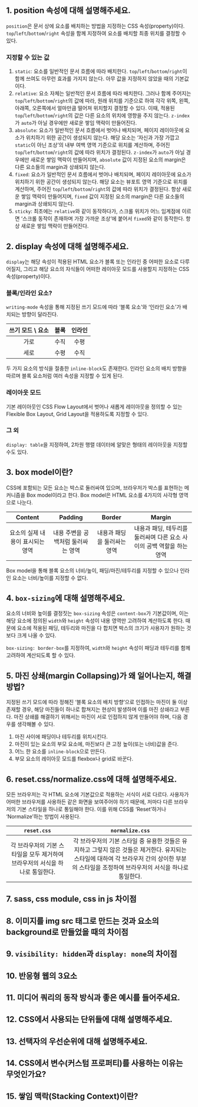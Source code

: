 ## 1. position 속성에 대해 설명해주세요.
`position`은 문서 상에 요소를 배치하는 방법을 지정하는 CSS 속성(property)이다. `top`/`left`/`bottom`/`right` 속성을 함께 지정하여 요소를 배치할 최종 위치를 결정할 수 있다.

### 지정할 수 있는 값
1. `static`: 요소를 일반적인 문서 흐름에 따라 배치한다. `top`/`left`/`bottom`/`right`이 함께 쓰여도 아무런 효과를 가지지 않는다. 아무 값을 지정하지 않았을 때의 기본값이다.
2. `relative`: 요소 자체는 일반적인 문서 흐름에 따라 배치한다. 그러나 함께 주어지는 `top`/`left`/`bottom`/`right`의 값에 따라, 원래 위치를 기준으로 하여 각각 위쪽, 왼쪽, 아래쪽, 오른쪽에서 얼마만큼 떨어져 위치할지 결정할 수 있다. 이때, 적용된 `top`/`left`/`bottom`/`right`의 값은 다른 요소의 위치에 영향을 주지 않는다. `z-index`가 `auto`가 아닐 경우에만 새로운 쌓임 맥락이 만들어진다.
3. `absolute`: 요소가 일반적인 문서 흐름에서 벗어나 배치되며, 페이지 레이아웃에 요소가 위치하기 위한 공간이 생성되지 않는다. 해당 요소는 ‘자신과 가장 가깝고 `static`이 아닌 조상’의 내부 여백 영역 기준으로 위치를 계산하며, 주어진 `top`/`left`/`bottom`/`right`의 값에 따라 위치가 결정된다. `z-index`가 `auto`가 아닐 경우에만 새로운 쌓임 맥락이 만들어지며, `absolute` 값이 지정된 요소의 margin은 다른 요소들의 margin과 상쇄되지 않는다.
4. `fixed`: 요소가 일반적인 문서 흐름에서 벗어나 배치되며, 페이지 레이아웃에 요소가 위치하기 위한 공간이 생성되지 않는다. 해당 요소는 뷰포트 영역 기준으로 위치를 계산하며, 주어진 `top`/`left`/`bottom`/`right`의 값에 따라 위치가 결정된다. 항상 새로운 쌓임 맥락이 만들어지며, `fixed` 값이 지정된 요소의 margin은 다른 요소들의 margin과 상쇄되지 않는다.
5. `sticky`: 최초에는 `relative`와 같이 동작하다가, 스크롤 위치가 어느 임계점에 이르면 ‘스크롤 동작이 존재하며 가장 가까운 조상’에 붙어서 `fixed`와 같이 동작한다. 항상 새로운 쌓임 맥락이 만들어진다.

## 2. display 속성에 대해 설명해주세요.
`display`는 해당 속성이 적용된 HTML 요소가 블록 또는 인라인 중 어떠한 요소로 다루어질지, 그리고 해당 요소의 자식들이 어떠한 레이아웃 모드를 사용할지 지정하는 CSS 속성(property)이다.

### 블록/인라인 요소?
`writing-mode` 속성을 통해 지정된 쓰기 모드에 따라 ‘블록 요소’와 ‘인라인 요소’가 배치되는 방향이 달라진다.

|쓰기 모드 \ 요소|블록|인라인|
|:-:|:-:|:-:|
|가로|수직|수평|
|세로|수평|수직|

두 가지 요소의 방식을 절충한 `inline-block`도 존재한다. 인라인 요소의 배치 방향을 따르며 블록 요소처럼 여러 속성을 지정할 수 있게 된다.

### 레이아웃 모드
기본 레이아웃인 CSS Flow Layout에서 벗어나 새롭게 레이아웃을 정의할 수 있는 Flexible Box Layout, Grid Layout을 적용하도록 지정할 수 있다.

### 그 외
`display: table`을 지정하여, 2차원 행렬 데이터에 알맞은 형태의 레이아웃을 지정할 수도 있다.

## 3. box model이란?
CSS에 포함되는 모든 요소는 박스로 둘러싸여 있으며, 브라우저가 박스를 표현하는 메커니즘을 Box model이라고 한다. Box model은 HTML 요소를 4가지의 사각형 영역으로 나눈다.

|Content|Padding|Border|Margin|
|:-:|:-:|:-:|:-:|
|요소의 실제 내용이 표시되는 영역|내용 주변을 공백처럼 둘러싸는 영역|내용과 패딩을 둘러싸는 영역|내용과 패딩, 테두리를 둘러싸며 다른 요소 사이의 공백 역할을 하는 영역|

Box model을 통해 블록 요소의 너비/높이, 패딩/마진/테두리를 지정할 수 있으나 인라인 요소는 너비/높이를 지정할 수 없다.

## 4. `box-sizing`에 대해 설명해주세요.
요소의 너비와 높이를 결정짓는 `box-sizing` 속성은 `content-box`가 기본값이며, 이는 해당 요소에 정의된 `width`와 `height` 속성이 내용 영역만 고려하여 계산하도록 한다. 때문에 요소에 적용된 패딩, 테두리와 마진을 다 합치면 박스의 크기가 사용자가 원하는 것보다 크게 나올 수 있다.

`box-sizing: border-box`를 지정하여, `width`와 `height` 속성이 패딩과 테두리를 함께 고려하여 계산되도록 할 수 있다.

## 5. 마진 상쇄(margin Collapsing)가 왜 일어나는지, 해결방법?
지정된 쓰기 모드에 따라 정해진 ‘블록 요소의 배치 방향’으로 인접하는 마진이 둘 이상 존재할 경우, 해당 마진들이 하나로 합쳐지는 현상이 발생하며 이를 마진 상쇄라고 부른다. 마진 상쇄를 해결하기 위해서는 마진이 서로 인접하지 않게 만들어야 하며, 다음 경우를 생각해볼 수 있다.

1. 마진 사이에 패딩이나 테두리를 위치시킨다.
2. 마진이 있는 요소의 부모 요소에, 마진보다 큰 고정 높이(또는 너비)값을 준다.
3. 어느 한 요소를 `inline-block`으로 만든다.
4. 부모 요소의 레이아웃 모드를 flexbox나 grid로 바꾼다.

## 6. reset.css/normalize.css에 대해 설명해주세요.
모든 브라우저는 각 HTML 요소에 기본값으로 적용하는 서식이 서로 다르다. 사용자가 어떠한 브라우저를 사용하든 같은 화면을 보여주어야 하기 때문에, 저마다 다른 브라우저의 기본 스타일을 하나로 통일해야 한다. 이를 위해 CSS를 ‘Reset’하거나 ‘Normalize’하는 방법이 사용된다.

|`reset.css`|`normalize.css`|
|:-:|:-:|
|각 브라우저의 기본 스타일을 모두 제거하여 브라우저의 서식을 하나로 통일한다.|각 브라우저의 기본 스타일 중 유용한 것들은 유지하고 그렇지 않은 것들은 제거한다. 유지되는 스타일에 대하여 각 브라우저 간의 상이한 부분의 스타일을 조정하여 브라우저의 서식을 하나로 통일한다.|

## 7. sass, css module, css in js 차이점

## 8. 이미지를 img src 태그로 만드는 것과 요소의 background로 만들었을 때의 차이점

## 9. `visibility: hidden`과 `display: none`의 차이점

## 10. 반응형 웹의 3요소

## 11. 미디어 쿼리의 동작 방식과 좋은 예시를 들어주세요.

## 12. CSS에서 사용되는 단위들에 대해 설명해주세요.

## 13. 선택자의 우선순위에 대해 설명해주세요.

## 14. CSS에서 변수(커스텀 프로퍼티)를 사용하는 이유는 무엇인가요?

## 15. 쌓임 맥락(Stacking Context)이란?
